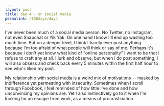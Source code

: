 ```yaml
---
layout: post
title: day 4 - on social media
permalink: /100days/day4
---
```


I've never been much of a social media person. No Twitter, no Instagram, not even Snapchat or Yik Yak. On one hand I know I'll end up wasting too much time. But on a deeper level, I think I hardly ever post anything because I'm too afraid of what people will think or say of me. Perhaps it's because I don't yet know what kind of "online personality" I want to be that I refuse to craft any at all. I lurk and observe, but when I do post something, I will also obsess and check back every 5 minutes within the first half hour to see who's liked my post.

My relationship with social media is a weird mix of motivations -- masked by indifference yet permeating with insecurity. Sometimes when I scroll through Facebook, I feel reminded of how little I've done and how unconvincing my opinions are. Yet I also instinctively go to it when I'm looking for an escape from work, as a means of procrastination. 
